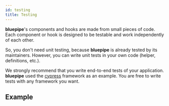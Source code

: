 ```yaml
---
id: testing
title: Testing
---
```


**bluepipe**'s components and hooks are made from small pieces of code. Each component or hook is designed to be testable and work independently of each other.

So, you don't need unit testing, because **bluepipe** is already tested by its maintainers. However, you can write unit tests in your own code (helper, definitions, etc.).

We strongly recommend that you write end-to-end tests of your application. **bluepipe** used the [cypress](https://www.cypress.io/) framework as an example. You are free to write tests with any framework you want.

## Example

<!-- <CodeSandboxExample path="with-cypress" /> -->

